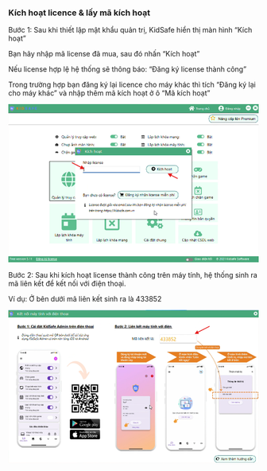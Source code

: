 ### Kích hoạt licence & lấy mã kích hoạt

Bước 1: Sau khi thiết lập mật khẩu quản trị, KidSafe hiển thị màn hình “Kích hoạt”

Bạn hãy nhập mã license đã mua, sau đó nhấn “Kích hoạt”

Nếu license hợp lệ hệ thống sẽ thông báo: “Đăng ký license thành công”

Trong trường hợp bạn đăng ký lại licence cho máy khác thì tích “Đăng ký lại cho máy khác” và nhập thêm mã kích hoạt ở ô “Mã kích hoạt”

![Image 4](images/p4.png)

Bước 2: Sau khi kích hoạt license thành công trên máy tính, hệ thống sinh ra mã liên kết để kết nối với điện thoại.

Ví dụ: Ở bên dưới mã liên kết sinh ra là 433852

![Image 5](images/p5.png)
